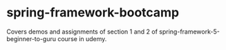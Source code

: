 # spring-framework-bootcamp

Covers demos and assignments of section 1 and 2 of spring-framework-5-beginner-to-guru course in udemy.
